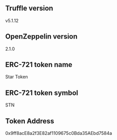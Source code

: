 ## Truffle version
v5.1.12

## OpenZeppelin version
2.1.0

## ERC-721 token name
Star Token

## ERC-721 token symbol
STN

## Token Address
0x9ff8acE8a2f3E82af1109675c0Bda35AEbd7584a